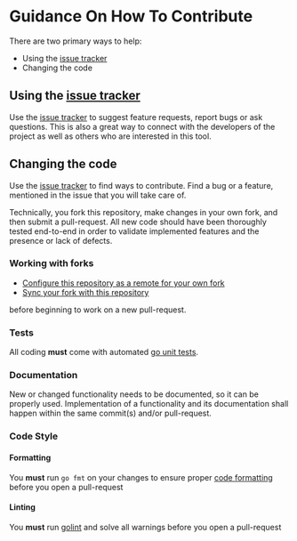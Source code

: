 # Guidance On How To Contribute

There are two primary ways to help:
* Using the [issue tracker](https://github.com/SAP/quality-continuous-traceability-monitor/issues)
* Changing the code

## Using the [issue tracker](https://github.com/SAP/quality-continuous-traceability-monitor/issues)

Use the [issue tracker](https://github.com/SAP/quality-continuous-traceability-monitor/issues) to suggest feature requests, 
report bugs or ask questions. This is also a great way to connect with the developers of the project as well as others who
are interested in this tool.

## Changing the code

Use the [issue tracker](https://github.com/SAP/quality-continuous-traceability-monitor/issues) to find ways to contribute. 
Find a bug or a feature, mentioned in the issue that you will take care of.

Technically, you fork this repository, make changes in your own fork, and then submit a pull-request. 
All new code should have been thoroughly tested end-to-end in order to validate implemented features and the presence
or lack of defects.

### Working with forks
* [Configure this repository as a remote for your own fork](https://help.github.com/articles/configuring-a-remote-for-a-fork/)
* [Sync your fork with this repository](https://help.github.com/articles/syncing-a-fork/)   

before beginning to work on a new pull-request.

### Tests
All coding **must** come with automated [go unit tests](https://blog.alexellis.io/golang-writing-unit-tests/).

### Documentation
New or changed functionality needs to be documented, so it can be properly used.
Implementation of a functionality and its documentation shall happen within the same commit(s) and/or pull-request.

### Code Style

#### Formatting
You **must** run  `go fmt` on your changes to ensure proper [code formatting](https://golang.org/doc/effective_go.html#formatting) before you open a pull-request

#### Linting
You **must** run [golint](https://github.com/golang/lint) and solve all warnings before you open a pull-request

